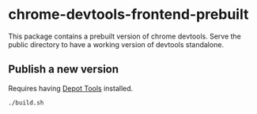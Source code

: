 # chrome-devtools-frontend-prebuilt

This package contains a prebuilt version of chrome devtools. Serve the public directory to have a working version of devtools standalone.

## Publish a new version

Requires having [Depot Tools](https://commondatastorage.googleapis.com/chrome-infra-docs/flat/depot_tools/docs/html/depot_tools_tutorial.html#_setting_up) installed.

```sh
./build.sh
```
